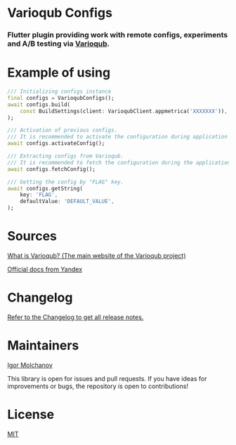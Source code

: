 # Varioqub Configs

### Flutter plugin providing work with remote configs, experiments and A/B testing via <a href="https://varioqub.ru/">Varioqub</a>.

# Example of using

```dart
/// Initializing configs instance
final configs = VarioqubConfigs();
await configs.build(
    const BuildSettings(client: VarioqubClient.appmetrica('XXXXXXX')), // Your AppMetrica application ID
);

/// Activation of previous configs.
/// It is recommended to activate the configuration during application startup.
await configs.activateConfig();

/// Extracting configs from Varioqub.
/// It is recommended to fetch the configuration during the application without waiting.
await configs.fetchConfig();

/// Getting the config by "FLAG" key.
await configs.getString(
    key: 'FLAG',
    defaultValue: 'DEFAULT_VALUE',
);
```

# Sources

[What is Varioqub? (The main website of the Varioqub project)](https://varioqub.ru/)

[Official docs from Yandex](https://yandex.ru/support2/varioqub-app/ru/)

# Changelog

[Refer to the Changelog to get all release notes.](https://github.com/meg4cyberc4t/varioqub_configs/blob/main/CHANGELOG.md)

# Maintainers

[Igor Molchanov](https://github.com/meg4cyberc4t)

This library is open for issues and pull requests. If you have ideas for improvements or bugs, the repository is open to contributions!

# License

[MIT](https://opensource.org/license/mit/)
